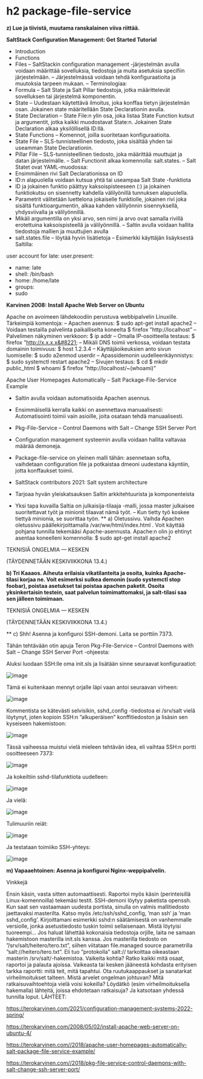 # h2 package-file-service
**z) Lue ja tiivistä, muutama ranskalainen viiva riittää.**

**SaltStack Configuration Management: Get Started Tutorial**
  * Introduction
  * Functions
  * Files
  – SaltStackin configuration management -järjestelmän avulla voidaan määrittää sovelluksia, tiedostoja ja muita asetuksia specifiin järjestelmään.
  – Järjestelmässä voidaan tehdä konfiguraatioita ja muutoksia tarpeen mukaan.
  – Terminologiaa:
  * Formula – Salt State ja Salt Pillar tiedostoja, jotka määrittelevät sovelluksen tai järjestelmä komponentin.
  * State – Uudestaan käytettävä ilmoitus, joka konffaa tietyn järjestelmän osan. Jokainen state määritellään State Declarationin avulla.
  * State Declaration – State File:n ylin osa, joka listaa State Function kutsut ja argumentit, jotka kaikki muodostavat State:n. Jokainen State Declaration alkaa yksilöllisellä ID:llä.
  * State Functions – Komennot, joilla suoritetaan konfiguraatioita.
  * State File – SLS-tunnisteellinen tiedosto, joka sisältää yhden tai useamman State Declarationin.
  * Pillar File – SLS-tunnisteellinen tiedosto, joka määrittää muuttujat ja datan järjestelmälle.
  – Salt Functionit alkaa komennolla: salt.states.
  – Salt Statet ovat YAML-muodossa:
  * Ensimmäinen rivi Salt Declarationissa on ID
  * ID:n alapuolella voidaan kutsua yhtä tai useampaa Salt State -funktiota
  * ID ja jokainen funktio päättyy kaksoispisteeseen (:) ja jokainen funktiokutsu on sisennetty kahdella välilyönillä tunnuksen alapuolella.
  * Parametrit välitetään luettelona jokaiselle funktiolle, jokainen rivi joka sisältä funktioargumentin, alkaa kahden välilyönnin sisennyksellä, yhdysviivalla ja välilyönnillä.
  * Mikäli argumentilla on yksi arvo, sen nimi ja arvo ovat samalla rivillä erotettuina kaksoispisteellä ja välilyönnillä.
  – Saltin avulla voidaan hallita tiedostoja mallien ja muuttujien avulla
  * salt.states.file – löytää hyvin lisätietoja
  – Esimerkki käyttäjän lisäyksestä Saltilla:

user account for late:
user.present:
- name: late
- shell: /bin/bash
- home: /home/late
- groups:
- sudo



**Karvinen 2008: Install Apache Web Server on Ubuntu**

Apache on avoimeen lähdekoodiin perustuva webbipalvelin Linuxille.
Tärkeimpiä komentoja:
– Apachen asennus:
$ sudo apt-get install apache2
– Voidaan testailla palvelinta paikalliselta koneelta
$ firefox ”http://localhost&#8221;
– Palvelimen näkyminen verkkoon:
$ ip addr
– Omalla IP-osoitteella testaus:
$ firefox ”http://x.x.x.x&#8221;
– Mikäli DNS toimii verkossa, voidaan testata domainin toimivuus:
$ host 1.2.3.4
– Käyttäjäoikeuksien anto sivun luomiselle:
$ sudo a2enmod userdir
– Apassidemonin uudelleenkäynnistys:
$ sudo systemctl restart apache2
– Sivujen testaus:
$ cd
$ mkdir public_html
$ whoami
$ firefox ”http://localhost/~(whoami)&#8221;


Apache User Homepages Automatically – Salt Package-File-Service Example

* Saltin avulla voidaan automatisoida Apachen asennus.
* Ensimmäisellä kerralla kaikki on asennettava manuaalisesti: Automatisointi toimii vain asioille, joita osataan tehdä manuaalisesti.
* Pkg-File-Service – Control Daemons with Salt – Change SSH Server Port

* Configuration management systeemin avulla voidaan hallita valtavaa määrää demoneja.
* Package-file-service on yleinen malli tähän: asennetaan softa, vaihdetaan configuration file ja potkaistaa dmeoni uudestana käyntiin, jotta konffaukset toimii.
* SaltStack contributors 2021: Salt system architecture

* Tarjoaa hyvän yleiskatsauksen Saltin arkkitehtuurista ja komponenteista
* Yksi tapa kuvailla Saltia on julkaisija-tilaaja -malli, jossa master julkaisee suoritettavat työt ja minionit tilaavat nämä työt.
– Kun tietty työ koskee tiettyä minionia, se suorittaa työn.
** a) Oletussivu. Vaihda Apachen oletussivu päällekirjoittamalla /var/ww/html/index.html . Voit käyttää pohjana tunnilla tekemääsi Apache-asennusta.
Apache:n olin jo ehtinyt asentaa koneelleni komennolla:
$ sudo apt-get install apache2



TEKNISIÄ ONGELMIA — KESKEN

(TÄYDENNETÄÄN KESKIVIIKKONA 13.4.)

**b) Tri Kaaaos. Aiheuta erilaisia vikatilanteita ja osoita, kuinka Apache-tilasi korjaa ne. Voit esimerksi sulkea demonin (sudo systemctl stop foobar), poistaa asetukset tai poistaa apachen paketit. Osoita yksinkertaisin testein, saat palvelun toimimattomaksi, ja salt-tilasi saa sen jälleen toimimaan.**


TEKNISIÄ ONGELMIA — KESKEN

(TÄYDENNETÄÄN KESKIVIIKKONA 13.4.)

** c) Shh! Asenna ja konfiguroi SSH-demoni. Laita se porttiin 7373.

Tähän tehtävään otin apuja Teron Pkg-File-Service – Control Daemons with Salt – Change SSH Server Port -ohjeesta:

Aluksi luodaan SSH:lle oma init.sls ja lisätään sinne seuraavat konfiguraatiot:

![image](https://user-images.githubusercontent.com/103587811/168429057-4d28aee9-350a-4e53-bf95-e1a59cbf2085.png)



Tämä ei kuitenkaan mennyt orjalle läpi vaan antoi seuraavan virheen:

![image](https://user-images.githubusercontent.com/103587811/168429062-00bdd2b3-a16b-4db7-887c-f3e3c342e372.png)


Kommentista se kätevästi selvisikin, sshd_config -tiedostoa ei /srv/salt vielä löytynyt, joten kopioin SSH:n ”alkuperäisen” konffitiedoston ja lisäsin sen kyseiseen hakemistoon:

![image](https://user-images.githubusercontent.com/103587811/168429066-cc9b6034-065e-404d-a2ac-a7daf1cd057e.png)



Tässä vaiheessa muistui vielä mieleen tehtävän idea, eli vaihtaa SSH:n portti osoitteeseen 7373:

![image](https://user-images.githubusercontent.com/103587811/168429070-e5474a02-2e0b-4674-8152-b7b34ac65859.png)


Ja kokeiltiin sshd-tilafunktiota uudelleen:

![image](https://user-images.githubusercontent.com/103587811/168429073-54cf35a6-1e62-4de7-954c-df9a3dec5a47.png)



Ja vielä:

![image](https://user-images.githubusercontent.com/103587811/168429077-9fd03dea-709b-4bec-b3f3-edb8b78863dd.png)


Tulimuuriin reiät:

![image](https://user-images.githubusercontent.com/103587811/168429081-df89cd5a-94e6-4f10-9b65-e7346e2d055c.png)



Ja testataan toimiiko SSH-yhteys:

![image](https://user-images.githubusercontent.com/103587811/168429087-b9e3ed05-2b38-4b46-b072-3b021abbaab5.png)



**m) Vapaaehtoinen: Asenna ja konfiguroi Nginx-weppipalvelin.**

Vinkkejä

Ensin käsin, vasta sitten automaattisesti. Raportoi myös käsin (perinteisillä Linux-komennoilla) tekemäsi testit.
SSH-demoni löytyy paketista openssh. Kun saat sen vastaamaan uudesta portista, sinulla on valmis mallitiedosto jaettavaksi masterilta. Katso myös /etc/ssh/sshd_config, ’man ssh’ ja ’man sshd_config’.
Kirjoittamani esimerkki sshd:n säätämisestä on vanhemmalle versiolle, jonka asetustiedosto tuskin toimii sellaisenaan. Mistä löytyisi tuoreempi…
Jos haluat lähettää kokonaisia tiedostoja orjille, laita ne samaan hakemistoon masterilla init.sls kanssa. Jos masterilla tiedosto on ”/srv/salt/heitero/tero.txt”, siihen viitataan file.managed source parametrilla ”salt://heitero/tero.txt”. Eli tuo ”protokolla” salt:// tarkoittaa oikeastaan masterin /srv/salt/-hakemistoa.
Vaikeita kohtia? Ratko kaikki mitä osaat, raportoi ja palauta ajoissa. Vaikeasta tai kesken jääneestä kohdasta erityisen tarkka raportti: mitä teit, mitä tapahtui. Ota ruutukaappaukset ja sanatarkat virheilmoitukset talteen. Mistä arvelet ongelman johtuvan? Mitä ratkaisuvaihtoehtoja vielä voisi kokeilla? Löydätkö (esim virheilmoituksella hakemalla) lähteitä, joissa ehdotetaan ratkaisuja? Ja katsotaan yhdessä tunnilla loput.
LÄHTEET:

https://terokarvinen.com/2021/configuration-management-systems-2022-spring/

https://terokarvinen.com/2008/05/02/install-apache-web-server-on-ubuntu-4/

https://terokarvinen.com//2018/apache-user-homepages-automatically-salt-package-file-service-example/

https://terokarvinen.com//2018/pkg-file-service-control-daemons-with-salt-change-ssh-server-port/
